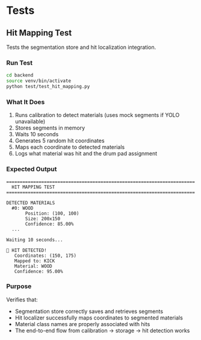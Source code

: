 # Tests

## Hit Mapping Test

Tests the segmentation store and hit localization integration.

### Run Test

```bash
cd backend
source venv/bin/activate
python test/test_hit_mapping.py
```

### What It Does

1. Runs calibration to detect materials (uses mock segments if YOLO unavailable)
2. Stores segments in memory
3. Waits 10 seconds
4. Generates 5 random hit coordinates
5. Maps each coordinate to detected materials
6. Logs what material was hit and the drum pad assignment

### Expected Output

```
======================================================================
  HIT MAPPING TEST
======================================================================

DETECTED MATERIALS
  #0: WOOD
       Position: (100, 100)
       Size: 200x150
       Confidence: 85.00%
  ...

Waiting 10 seconds...

🎯 HIT DETECTED!
   Coordinates: (150, 175)
   Mapped to: KICK
   Material: WOOD
   Confidence: 95.00%
```

### Purpose

Verifies that:
- Segmentation store correctly saves and retrieves segments
- Hit localizer successfully maps coordinates to segmented materials
- Material class names are properly associated with hits
- The end-to-end flow from calibration → storage → hit detection works

